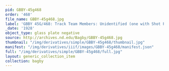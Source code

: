 ```yaml
---
pid: GBBY-45g468
order: '468'
file_name: GBBY-45g468.jpg
label: 'GBBY 45G/468: Track Team Members: Unidentified (one with Shot Put) - 1928'
_date: '1928'
object_type: glass plate negative
source: http://archives.nd.edu/Bagby/GBBY-45g468.jpg
thumbnail: "/img/derivatives/simple/GBBY-45g468/thumbnail.jpg"
manifest: "/img/derivatives/iiif/images/GBBY-45g468/manifest.json"
full: "/img/derivatives/simple/GBBY-45g468/full.jpg"
layout: generic_collection_item
collection: bagby
---
```

